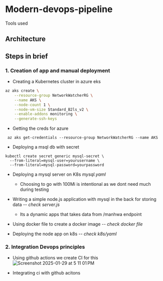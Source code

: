 # Modern-devops-pipeline
Tools used 

## Architecture

## Steps in brief
### 1. Creation of app and manual deployment
-  Creating a Kubernetes cluster in azure eks

```bash
az aks create \
    --resource-group NetworkWatcherRG \
    --name AKS \
    --node-count 1 \
    --node-vm-size Standard_B2ls_v2 \
    --enable-addons monitoring \
    --generate-ssh-keys
```
- Getting the creds for azure
```
 az aks get-credentials --resource-group NetworkWatcherRG --name AKS
```
- Deploying a msql db with secret
```
kubectl create secret generic mysql-secret \
  --from-literal=mysql-user=yourusername \
  --from-literal=mysql-password=yourpassword
```
- Deploying a mysql server on K8s  _mysql.yaml_
  - Choosing to go with 100Mi is intentional as we dont need much during testing

- Writing a simple node.js application with mysql in the back for storing data -- _check server.js_
  - Its a dynamic apps that takes data from /manhwa endpoint
  
- Using docker file to create a docker image   -- _check docker file_
- Deploying the node app on k8s -- _check k8s/yaml_

### 2. Integration Devops principles 
- Using github actions we create CI for this
![Screenshot 2025-01-29 at 5 11 01 PM](https://github.com/user-attachments/assets/b405e8dc-5953-4fc2-ac7f-4e7fd36e6811)


- Integrating ci with github acitons
